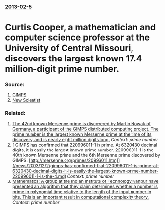 ### [2013-02-5](/news/2013/02/5/index.md)

# Curtis Cooper, a mathematician and computer science professor at the University of Central Missouri, discovers the largest known 17.4 million-digit prime number. 




### Source:

1. [GIMPS](http://mersenne.org/various/57885161.htm)
2. [New Scientist](http://www.newscientist.com/article/dn23138-new-17milliondigit-monster-is-largest-known-prime.html)

### Related:

1. [ The 42nd known Mersenne prime is discovered by Martin Nowak of Germany, a participant of the GIMPS distributed computing project. The prime number is the largest known Mersenne prime at the time of its discovery, and is nearly eight million digits long.](/news/2005/02/18/the-42nd-known-mersenne-prime-is-discovered-by-martin-nowak-of-germany-a-participant-of-the-gimps-distributed-computing-project-the-prime.md) _Context: prime number_
2. [ GIMPS has confirmed that 220996011-1 is prime. At 6320430 decimal digits, it is easily the largest known prime number. 220996011-1 is the 40th known Mersenne prime and the 6th Mersenne prime discovered by GIMPS. [http://mersenne.org/primes/20996011.htm]](/news/2003/12/2/gimps-has-confirmed-that-220996011-1-is-prime-at-6320430-decimal-digits-it-is-easily-the-largest-known-prime-number-220996011-1-is-the-4.md) _Context: prime number_
3. [ Mathematics: A group at the Indian Institute of Technology Kanpur have presented an algorithm that they claim determines whether a number is prime in polynomial time relative to the length of the input number in bits. This is an important result in computational complexity theory.](/news/2002/08/7/mathematics-a-group-at-the-indian-institute-of-technology-kanpur-have-presented-an-algorithm-that-they-claim-determines-whether-a-number-i.md) _Context: prime number_
